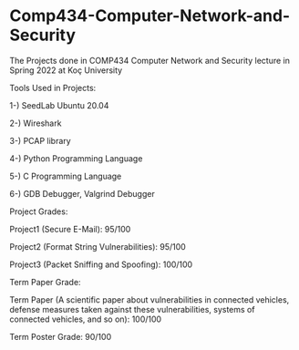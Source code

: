 # Comp434-Computer-Network-and-Security
The Projects done in COMP434 Computer Network and Security lecture in Spring 2022 at Koç University

Tools Used in Projects:

1-) SeedLab Ubuntu 20.04

2-) Wireshark

3-) PCAP library

4-) Python Programming Language

5-) C Programming Language

6-) GDB Debugger, Valgrind Debugger

Project Grades:

Project1 (Secure E-Mail): 95/100

Project2 (Format String Vulnerabilities): 95/100

Project3 (Packet Sniffing and Spoofing): 100/100

Term Paper Grade:

Term Paper (A scientific paper about vulnerabilities in connected vehicles, defense measures taken against these vulnerabilities, systems of connected vehicles, and so on): 100/100

Term Poster Grade: 90/100
